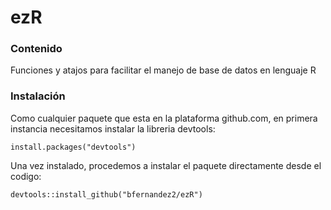 # ezR

### Contenido

Funciones y atajos para facilitar el manejo de base de datos en lenguaje R

### Instalación

Como cualquier paquete que esta en la plataforma github.com, en primera instancia necesitamos instalar la libreria devtools:

    install.packages("devtools")

Una vez instalado, procedemos a instalar el paquete directamente desde el codigo:

    devtools::install_github("bfernandez2/ezR")
